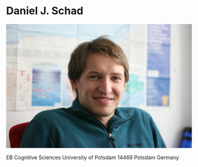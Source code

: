 # Daniel J. Schad

![](images/Foto_Daniel.jpg?raw=true)

EB Cognitive Sciences
University of Potsdam
14469 Potsdam
Germany
